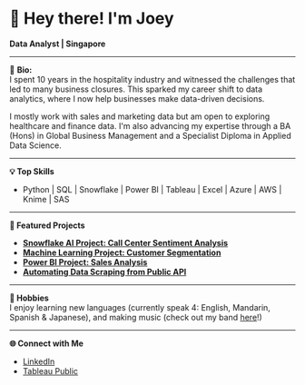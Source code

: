 # 👋 Hey there! I'm Joey

**Data Analyst | Singapore**

---

🔹 **Bio:**  
I spent 10 years in the hospitality industry and witnessed the challenges that led to many business closures.
This sparked my career shift to data analytics, where I now help businesses make data-driven decisions.

I mostly work with sales and marketing data but am open to exploring healthcare and finance data.
I'm also advancing my expertise through a BA (Hons) in Global Business Management and a Specialist Diploma in Applied Data Science.

---

**💡 Top Skills**
- Python | SQL | Snowflake | Power BI | Tableau | Excel | Azure | AWS | Knime | SAS

---

**🚀 Featured Projects**
- **[Snowflake AI Project: Call Center Sentiment Analysis](https://github.com/Joeytanwt/Snowflake-Project-Cortex-AI-Call-Center-Analysis)**
- **[Machine Learning Project: Customer Segmentation](https://github.com/Joeytanwt/Project8-ML-CustomerSegmentation)**  
- **[Power BI Project: Sales Analysis](https://github.com/Joeytanwt/Project6-PowerBI-DataCleaning-Visualisation)**  
- **[Automating Data Scraping from Public API](https://github.com/Joeytanwt/Project4-Python-Automating-API-Scraping)**

---

**🎸 Hobbies**\
I enjoy learning new languages (currently speak 4: English, Mandarin, Spanish & Japanese), and making music (check out my band [here](https://linktr.ee/bikebandsg?utm_source=linktree_profile_share&ltsid=62cf678b-779b-44c7-88c8-d09bcae60c22)!)

---

**🌐 Connect with Me**
- [LinkedIn](https://www.linkedin.com/in/joeytanwt)
- [Tableau Public](https://public.tableau.com/app/profile/joey.tanwt)
